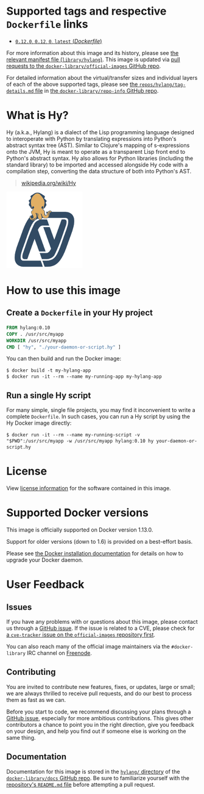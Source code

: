 # Supported tags and respective `Dockerfile` links

-	[`0.12.0`, `0.12`, `0`, `latest` (*Dockerfile*)](https://github.com/hylang/hy/blob/dda456ddd9d76560db869f2b6dd65a04d073c1bd/Dockerfile)

For more information about this image and its history, please see [the relevant manifest file (`library/hylang`)](https://github.com/docker-library/official-images/blob/master/library/hylang). This image is updated via [pull requests to the `docker-library/official-images` GitHub repo](https://github.com/docker-library/official-images/pulls?q=label%3Alibrary%2Fhylang).

For detailed information about the virtual/transfer sizes and individual layers of each of the above supported tags, please see [the `repos/hylang/tag-details.md` file](https://github.com/docker-library/repo-info/blob/master/repos/hylang/tag-details.md) in [the `docker-library/repo-info` GitHub repo](https://github.com/docker-library/repo-info).

# What is Hy?

Hy (a.k.a., Hylang) is a dialect of the Lisp programming language designed to interoperate with Python by translating expressions into Python's abstract syntax tree (AST). Similar to Clojure's mapping of s-expressions onto the JVM, Hy is meant to operate as a transparent Lisp front end to Python's abstract syntax. Hy also allows for Python libraries (including the standard library) to be imported and accessed alongside Hy code with a compilation step, converting the data structure of both into Python's AST.

> [wikipedia.org/wiki/Hy](https://en.wikipedia.org/wiki/Hy)

![logo](https://raw.githubusercontent.com/docker-library/docs/c097f38c6ee48cd13456df8cd853a9d806fff429/hylang/logo.png)

# How to use this image

## Create a `Dockerfile` in your Hy project

```dockerfile
FROM hylang:0.10
COPY . /usr/src/myapp
WORKDIR /usr/src/myapp
CMD [ "hy", "./your-daemon-or-script.hy" ]
```

You can then build and run the Docker image:

```console
$ docker build -t my-hylang-app
$ docker run -it --rm --name my-running-app my-hylang-app
```

## Run a single Hy script

For many simple, single file projects, you may find it inconvenient to write a complete `Dockerfile`. In such cases, you can run a Hy script by using the Hy Docker image directly:

```console
$ docker run -it --rm --name my-running-script -v "$PWD":/usr/src/myapp -w /usr/src/myapp hylang:0.10 hy your-daemon-or-script.hy
```

# License

View [license information](https://github.com/hylang/hy/blob/master/LICENSE) for the software contained in this image.

# Supported Docker versions

This image is officially supported on Docker version 1.13.0.

Support for older versions (down to 1.6) is provided on a best-effort basis.

Please see [the Docker installation documentation](https://docs.docker.com/installation/) for details on how to upgrade your Docker daemon.

# User Feedback

## Issues

If you have any problems with or questions about this image, please contact us through a [GitHub issue](https://github.com/hylang/hy/issues). If the issue is related to a CVE, please check for [a `cve-tracker` issue on the `official-images` repository first](https://github.com/docker-library/official-images/issues?q=label%3Acve-tracker).

You can also reach many of the official image maintainers via the `#docker-library` IRC channel on [Freenode](https://freenode.net).

## Contributing

You are invited to contribute new features, fixes, or updates, large or small; we are always thrilled to receive pull requests, and do our best to process them as fast as we can.

Before you start to code, we recommend discussing your plans through a [GitHub issue](https://github.com/hylang/hy/issues), especially for more ambitious contributions. This gives other contributors a chance to point you in the right direction, give you feedback on your design, and help you find out if someone else is working on the same thing.

## Documentation

Documentation for this image is stored in the [`hylang/` directory](https://github.com/docker-library/docs/tree/master/hylang) of the [`docker-library/docs` GitHub repo](https://github.com/docker-library/docs). Be sure to familiarize yourself with the [repository's `README.md` file](https://github.com/docker-library/docs/blob/master/README.md) before attempting a pull request.
